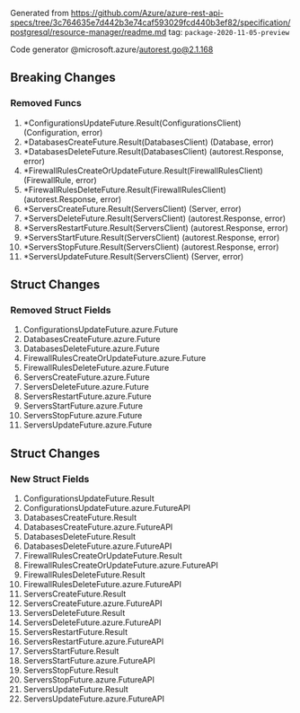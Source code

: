 Generated from https://github.com/Azure/azure-rest-api-specs/tree/3c764635e7d442b3e74caf593029fcd440b3ef82/specification/postgresql/resource-manager/readme.md tag: `package-2020-11-05-preview`

Code generator @microsoft.azure/autorest.go@2.1.168

## Breaking Changes

### Removed Funcs

1. *ConfigurationsUpdateFuture.Result(ConfigurationsClient) (Configuration, error)
1. *DatabasesCreateFuture.Result(DatabasesClient) (Database, error)
1. *DatabasesDeleteFuture.Result(DatabasesClient) (autorest.Response, error)
1. *FirewallRulesCreateOrUpdateFuture.Result(FirewallRulesClient) (FirewallRule, error)
1. *FirewallRulesDeleteFuture.Result(FirewallRulesClient) (autorest.Response, error)
1. *ServersCreateFuture.Result(ServersClient) (Server, error)
1. *ServersDeleteFuture.Result(ServersClient) (autorest.Response, error)
1. *ServersRestartFuture.Result(ServersClient) (autorest.Response, error)
1. *ServersStartFuture.Result(ServersClient) (autorest.Response, error)
1. *ServersStopFuture.Result(ServersClient) (autorest.Response, error)
1. *ServersUpdateFuture.Result(ServersClient) (Server, error)

## Struct Changes

### Removed Struct Fields

1. ConfigurationsUpdateFuture.azure.Future
1. DatabasesCreateFuture.azure.Future
1. DatabasesDeleteFuture.azure.Future
1. FirewallRulesCreateOrUpdateFuture.azure.Future
1. FirewallRulesDeleteFuture.azure.Future
1. ServersCreateFuture.azure.Future
1. ServersDeleteFuture.azure.Future
1. ServersRestartFuture.azure.Future
1. ServersStartFuture.azure.Future
1. ServersStopFuture.azure.Future
1. ServersUpdateFuture.azure.Future

## Struct Changes

### New Struct Fields

1. ConfigurationsUpdateFuture.Result
1. ConfigurationsUpdateFuture.azure.FutureAPI
1. DatabasesCreateFuture.Result
1. DatabasesCreateFuture.azure.FutureAPI
1. DatabasesDeleteFuture.Result
1. DatabasesDeleteFuture.azure.FutureAPI
1. FirewallRulesCreateOrUpdateFuture.Result
1. FirewallRulesCreateOrUpdateFuture.azure.FutureAPI
1. FirewallRulesDeleteFuture.Result
1. FirewallRulesDeleteFuture.azure.FutureAPI
1. ServersCreateFuture.Result
1. ServersCreateFuture.azure.FutureAPI
1. ServersDeleteFuture.Result
1. ServersDeleteFuture.azure.FutureAPI
1. ServersRestartFuture.Result
1. ServersRestartFuture.azure.FutureAPI
1. ServersStartFuture.Result
1. ServersStartFuture.azure.FutureAPI
1. ServersStopFuture.Result
1. ServersStopFuture.azure.FutureAPI
1. ServersUpdateFuture.Result
1. ServersUpdateFuture.azure.FutureAPI
